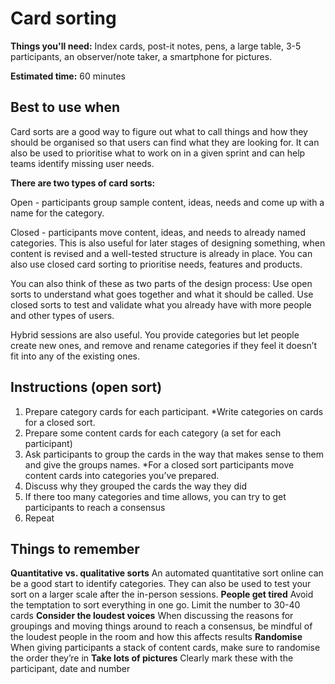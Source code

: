 # Card sorting

**Things you'll need:** Index cards, post-it notes, pens, a large table, 3-5 participants, an observer/note taker, a smartphone for pictures. 

**Estimated time:** 60 minutes

## Best to use when
Card sorts are a good way to figure out what to call things and how they should be organised so that users can find what they are looking for. It can also be used to prioritise what to work on in a given sprint and can help teams identify missing user needs. 

**There are two types of card sorts:**

Open - participants group sample content, ideas, needs and come up with a name for the category. 

Closed - participants move content, ideas, and needs to already named categories. This is also useful for later stages of  designing something, when content is revised and a well-tested structure is already in place. You can also use closed card sorting to prioritise needs, features and products.

You can also think of these as two parts of the design process:
Use open sorts to understand what goes together and what it should be called. 
Use closed sorts to test and validate what you already have with more people and other types of users. 

Hybrid sessions are also useful. You provide categories but let people create new ones, and remove and rename categories if they feel it doesn’t fit into any of the existing ones.

## Instructions (open sort)

1. Prepare category cards for each participant. *Write categories on cards for a closed sort.
2. Prepare some content cards for each category (a set for each participant)
3. Ask participants to group the cards in the way that makes sense to them and give the groups names. *For a closed sort participants move content cards into categories you’ve prepared.
4. Discuss why they grouped the cards the way they did
5. If there too many categories and time allows, you can try to get participants to reach a consensus
6. Repeat

## Things to remember

**Quantitative vs. qualitative sorts**
An automated quantitative sort online can be a good start to identify categories. They can also be used to test your sort on a larger scale after the in-person sessions.
**People get tired**
Avoid the temptation to sort everything in one go. Limit the number to 30-40 cards
**Consider the loudest voices** 
When discussing the reasons for groupings and moving things around to reach a consensus, be mindful of the loudest people in the room and how this affects results
**Randomise**
When giving participants a stack of content cards, make sure to randomise the order they’re in 
**Take lots of pictures**
Clearly mark these with the participant, date and number
